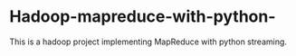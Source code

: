# Hadoop-mapreduce-with-python-
This is a hadoop project implementing MapReduce with python streaming.
